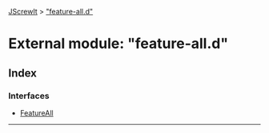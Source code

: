 [JScrewIt](../README.md) > ["feature-all.d"](../modules/_feature_all_d_.md)

# External module: "feature-all.d"

## Index

### Interfaces

* [FeatureAll](../interfaces/_feature_all_d_.featureall.md)

---

